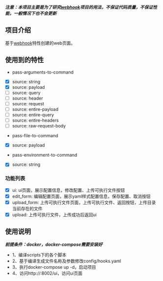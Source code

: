 ***注意：本项目主要是为了研究[webhook](https://github.com/soulteary/webhook.git)项目的用法，不保证代码质量，不保证性能，一般情况下也不会更新***

## 项目介绍
基于[webhook](https://github.com/soulteary/webhook.git)特性创建的web页面。

## 使用到的特性
* pass-arguments-to-command
- [x] source: string
- [x] source: payload
- [ ] source: query
- [ ] source: header
- [ ] source: request
- [ ] source: entire-payload
- [ ] source: entire-query
- [ ] source: entire-headers
- [ ] source: raw-request-body
* pass-file-to-command
- [x] source: payload
* pass-environment-to-command
- [x] source: string

### 功能列表
- [x] ui: ui页面，展示配置信息，修改配置、上传可执行文件按钮
- [x] edit_form: 编辑配置页面，展示yaml样式配置信息，保存配置、取消按钮
- [x] upload_form: 上传可执行文件页面，上传可执行文件、返回按钮，上传目录当前存在的文件
- [x] upload: 上传可执行文件，上传成功后返回ui

## 使用说明
***前提条件：docker，docker-compose需要安装好***
* 1、编译scripts下的各个脚本
* 2、基于编译生成文件名称及参数修改config/hooks.yaml
* 3、执行docker-compose up -d，启动项目
* 4、访问http://<ip>:8002/ui，访问ui页面
